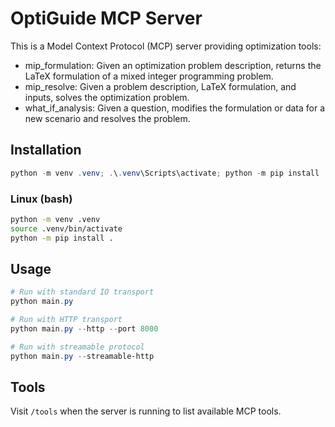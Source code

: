 # OptiGuide MCP Server

This is a Model Context Protocol (MCP) server providing optimization tools:

- mip_formulation: Given an optimization problem description, returns the LaTeX formulation of a mixed integer programming problem.
- mip_resolve: Given a problem description, LaTeX formulation, and inputs, solves the optimization problem.
- what_if_analysis: Given a question, modifies the formulation or data for a new scenario and resolves the problem.

## Installation

```powershell
python -m venv .venv; .\.venv\Scripts\activate; python -m pip install .
```
### Linux (bash)

```bash
python -m venv .venv
source .venv/bin/activate
python -m pip install .
```

## Usage

```powershell
# Run with standard IO transport
python main.py

# Run with HTTP transport
python main.py --http --port 8000

# Run with streamable protocol
python main.py --streamable-http
```

## Tools

Visit `/tools` when the server is running to list available MCP tools.
